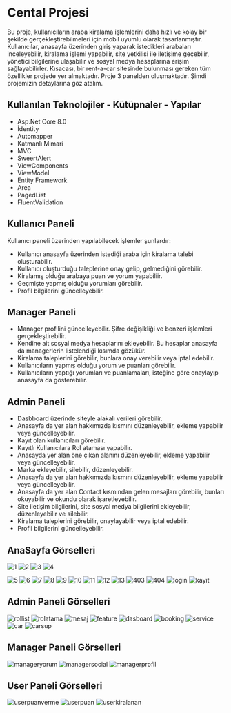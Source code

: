 # Cental Projesi
Bu proje, kullanıcıların araba kiralama işlemlerini daha hızlı ve kolay bir şekilde gerçekleştirebilmeleri için mobil uyumlu olarak tasarlanmıştır. Kullanıcılar, anasayfa üzerinden giriş yaparak istedikleri arabaları inceleyebilir, kiralama işlemi yapabilir, site yetkilisi ile iletişime geçebilir, yönetici bilgilerine ulaşabilir ve sosyal medya hesaplarına erişim sağlayabilirler. Kısacası, bir rent-a-car sitesinde bulunması gereken tüm özellikler projede yer almaktadır. Proje 3 panelden oluşmaktadır. Şimdi projemizin detaylarına göz atalım.

## Kullanılan Teknolojiler - Kütüpnaler - Yapılar
- Asp.Net Core 8.0
- İdentity
- Automapper
- Katmanlı Mimari
- MVC
- SweertAlert
- ViewComponents
- ViewModel
- Entity Framework
- Area
- PagedList
- FluentValidation


## Kullanıcı Paneli
Kullanıcı paneli üzerinden yapılabilecek işlemler şunlardır:
- Kullanıcı anasayfa üzerinden istediği araba için kiralama talebi oluşturabilir.
- Kullanıcı oluşturduğu taleplerine onay gelip, gelmediğini görebilir.
- Kiralamış olduğu arabaya puan ve yorum yapabiliir. 
- Geçmişte yapmış olduğu yorumları görebilir. 
- Profil bilgilerini güncelleyebilir.

## Manager Paneli  

- Manager profilini güncelleyebilir. Şifre değişikliği ve benzeri işlemleri gerçekleştirebilir.
- Kendine ait sosyal medya hesaplarını ekleyebilir. Bu hesaplar anasayfa da managerlerin listelendiği kısımda gözükür.
- Kiralama taleplerini görebilir, bunlara onay verebilir veya iptal edebilir.
- Kullanıcıların yapmış olduğu yorum ve puanları görebilir. 
- Kullanıcıların yaptığı yorumları ve puanlamaları, isteğine göre onaylayıp anasayfa da gösterebilir.

## Admin Paneli  


- Dasbboard üzerinde siteyle alakalı verileri görebilir.
- Anasayfa da yer alan hakkımızda kısmını düzenleyebilir, ekleme yapabilir veya güncelleyebilir.
- Kayıt olan kullanıcıları görebilir.
- Kayıtlı Kullanıcılara Rol ataması yapabilir.
- Anasayda yer alan öne çıkan alanını düzenleyebilir, ekleme yapabilir veya güncelleyebilir.
- Marka ekleyebilir, silebilir, düzenleyebilir.
- Anasayfa da yer alan hakkımızda kısmını düzenleyebilir, ekleme yapabilir veya güncelleyebilir.
- Anasayfa da yer alan Contact kısmından gelen mesajları görebilir, bunları okuyabilir ve okundu olarak işaretleyebilir.
- Site iletişim bilgilerini, site sosyal medya bilgilerini ekleyebilir, düzenleyebilir ve silebilir.
- Kiralama taleplerini görebilir, onaylayabilir veya iptal edebilir.
- Profil bilgilerini güncelleyebilir.

## AnaSayfa Görselleri

![1](https://github.com/user-attachments/assets/8cb68568-7f9a-46cc-8d4a-9ccc1ff3034b)
![2](https://github.com/user-attachments/assets/39778561-c2c8-4649-8ca1-7c3afaea2543)
![3](https://github.com/user-attachments/assets/09012176-bf82-498d-a006-265f146bf19f)
![4](https://github.com/user-attachments/assets/b88056e8-a511-4b76-a93b-ebe0d23e9af3)

![5](https://github.com/user-attachments/assets/7a3ed684-4eb5-404d-bccd-526485db1b73)
![6](https://github.com/user-attachments/assets/d92357e7-b2f1-4f33-9326-ca4b4c4b2217)
![7](https://github.com/user-attachments/assets/6ea9e419-3c2d-478e-9a57-ba6802f8ccca)
![8](https://github.com/user-attachments/assets/dc80ffbf-d6f8-4df6-a72d-1d2c6276f2a5)
![9](https://github.com/user-attachments/assets/68b900ff-9e09-4ed6-ab27-f79536396727)
![10](https://github.com/user-attachments/assets/16e5bbe9-9c73-40e3-8d33-d88260f1aa4f)
![11](https://github.com/user-attachments/assets/7ed49243-edea-4fa0-a478-cefdde1413f3)
![12](https://github.com/user-attachments/assets/da687d36-e12b-4eca-9fed-8904f06cd144)
![13](https://github.com/user-attachments/assets/7897cc8e-b081-4c1d-b2c3-cff29b27863f)
![403](https://github.com/user-attachments/assets/49956dde-eb6e-41b6-abcf-e1f9137bbf6a)
![404](https://github.com/user-attachments/assets/15f620f8-38d0-44de-9e92-18daa71ae164)
![login](https://github.com/user-attachments/assets/53d71626-6436-4952-9342-6db40b031774)
![kayıt](https://github.com/user-attachments/assets/cbe0f3e5-61b6-4c58-8ecc-851e9752948f)

## Admin Paneli Görselleri
![rollist](https://github.com/user-attachments/assets/bf601a8b-a236-4a58-90a6-58a4f98c7bdf)
![rolatama](https://github.com/user-attachments/assets/4d812a60-4110-4208-97ad-de9d07ecfefe)
![mesaj](https://github.com/user-attachments/assets/32d9e37d-0983-4816-9252-95ced2127530)
![feature](https://github.com/user-attachments/assets/10bafc66-1c5d-47fd-a914-d45a701bd163)
![dasboard](https://github.com/user-attachments/assets/0b32d5ea-1170-4dd0-9748-a67374771032)
![booking](https://github.com/user-attachments/assets/bd31eee8-af8a-4b5c-9d62-97c9295368ca)
![service](https://github.com/user-attachments/assets/fd468861-ce3b-4ccd-b3b0-50571abb009f)
![car](https://github.com/user-attachments/assets/d60c68e8-e6b5-46d6-95ed-304c3b0e8c09)
![carsup](https://github.com/user-attachments/assets/a1c34f86-1eb1-4251-b094-9687c7064295)


## Manager Paneli Görselleri

![manageryorum](https://github.com/user-attachments/assets/032e9a08-8d3e-4a43-96be-cfabc9eff5af)
![managersocial](https://github.com/user-attachments/assets/07a3c564-22ce-4d05-8b2e-bd8fb562091a)
![managerprofil](https://github.com/user-attachments/assets/756d86f3-f3f0-4b4a-80ed-32f5c8a4d7b0)

## User Paneli Görselleri

![userpuanverme](https://github.com/user-attachments/assets/6c890289-fc43-4178-9402-e589cdfa839b)
![userpuan](https://github.com/user-attachments/assets/2c5b92df-78c6-4ac2-9e98-10d72bd0194e)
![userkiralanan](https://github.com/user-attachments/assets/c80aaaa7-2fae-463a-a6b1-85031742630f)
